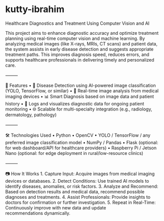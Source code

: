 # kutty-ibrahim
 Healthcare Diagnostics and Treatment Using Computer Vision and AI

This project aims to enhance diagnostic accuracy and optimize treatment planning using real-time computer vision and machine learning. By analyzing medical images (like X-rays, MRIs, CT scans) and patient data, the system assists in early disease detection and suggests appropriate treatment paths. This improves diagnosis speed, reduces errors, and supports healthcare professionals in delivering timely and personalized care.

⸻

📌 Features • 🧠 Disease Detection using AI-powered image classification (YOLO, TensorFlow, or similar) • 📸 Real-time image analysis from medical imaging devices • 📊 Smart Diagnosis based on image data and patient history • 💾 Logs and visualizes diagnostic data for ongoing patient monitoring • 🌐 Scalable for multi-specialty integration (e.g., radiology, dermatology, pathology)

⸻

🛠 Technologies Used • Python • OpenCV • YOLO / TensorFlow / any preferred image classification model • NumPy / Pandas • Flask (optional: for web dashboard/API for healthcare providers) • Raspberry Pi / Jetson Nano (optional: for edge deployment in rural/low-resource clinics)

⸻

📷 How It Works 1. Capture Input: Acquire images from medical imaging devices or databases. 2. Detect Conditions: Use trained AI models to identify diseases, anomalies, or risk factors. 3. Analyze and Recommend: Based on detection results and medical data, recommend possible diagnoses and treatments. 4. Assist Professionals: Provide insights to doctors for confirmation or further investigation. 5. Repeat in Real-Time: Continuously improve with new data and update recommendations dynamically.
